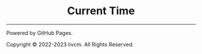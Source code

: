 <script src="../assets/time.js" type="text/javascript"></script>
# <center>Current Time</center>

<div id="CurrentTime"></div>

------

Powered by GitHub Pages.

Copyright ©️ 2022-2023 livcm. All Rights Reserved.

